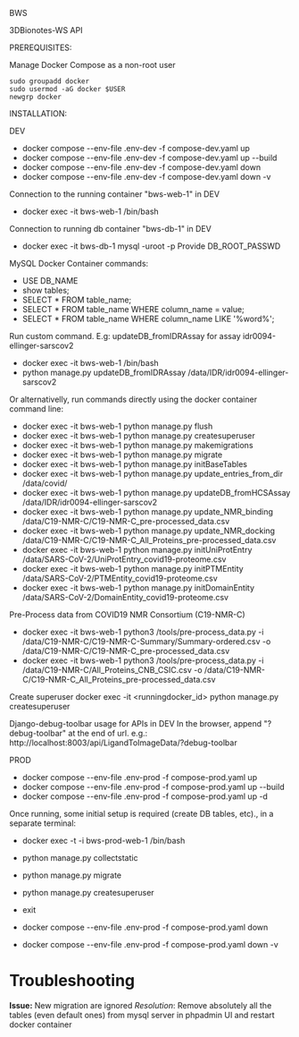 BWS

3DBionotes-WS API

PREREQUISITES:

Manage Docker Compose as a non-root user
```
sudo groupadd docker
sudo usermod -aG docker $USER
newgrp docker
```

INSTALLATION:

DEV
- docker compose --env-file .env-dev -f compose-dev.yaml up
- docker compose --env-file .env-dev -f compose-dev.yaml up --build
- docker compose --env-file .env-dev -f compose-dev.yaml down
- docker compose --env-file .env-dev -f compose-dev.yaml down -v

 Connection to the running container "bws-web-1" in DEV
- docker exec -it bws-web-1 /bin/bash

Connection to running db container "bws-db-1" in DEV
- docker exec -it bws-db-1 mysql -uroot -p
  Provide DB_ROOT_PASSWD

MySQL Docker Container commands:
- USE DB_NAME
- show tables;
- SELECT * FROM table_name;
- SELECT * FROM table_name WHERE column_name = value;
- SELECT * FROM table_name WHERE column_name LIKE '%word%';

Run custom command. E.g: updateDB_fromIDRAssay for assay idr0094-ellinger-sarscov2
- docker exec -it bws-web-1 /bin/bash
- python manage.py updateDB_fromIDRAssay /data/IDR/idr0094-ellinger-sarscov2

Or alternativelly, run commands directly using the docker container command line:
- docker exec -it bws-web-1 python manage.py flush
- docker exec -it bws-web-1 python manage.py createsuperuser
- docker exec -it bws-web-1 python manage.py makemigrations
- docker exec -it bws-web-1 python manage.py migrate
- docker exec -it bws-web-1 python manage.py initBaseTables
- docker exec -it bws-web-1 python manage.py update_entries_from_dir /data/covid/
- docker exec -it bws-web-1 python manage.py updateDB_fromHCSAssay /data/IDR/idr0094-ellinger-sarscov2
- docker exec -it bws-web-1 python manage.py update_NMR_binding /data/C19-NMR-C/C19-NMR-C_pre-processed_data.csv
- docker exec -it bws-web-1 python manage.py update_NMR_docking /data/C19-NMR-C/C19-NMR-C_All_Proteins_pre-processed_data.csv
- docker exec -it bws-web-1 python manage.py initUniProtEntry /data/SARS-CoV-2/UniProtEntry_covid19-proteome.csv
- docker exec -it bws-web-1 python manage.py initPTMEntity /data/SARS-CoV-2/PTMEntity_covid19-proteome.csv
- docker exec -it bws-web-1 python manage.py initDomainEntity /data/SARS-CoV-2/DomainEntity_covid19-proteome.csv


Pre-Process data from COVID19 NMR Consortium (C19-NMR-C)
- docker exec -it bws-web-1 python3 /tools/pre-process_data.py -i /data/C19-NMR-C/C19-NMR-C-Summary/Summary-ordered.csv -o /data/C19-NMR-C/C19-NMR-C_pre-processed_data.csv
- docker exec -it bws-web-1 python3 /tools/pre-process_data.py -i /data/C19-NMR-C/All_Proteins_CNB_CSIC.csv -o /data/C19-NMR-C/C19-NMR-C_All_Proteins_pre-processed_data.csv 


Create superuser
docker exec -it <runningdocker_id> python manage.py createsuperuser

Django-debug-toolbar usage for APIs in DEV
In the browser, append "?debug-toolbar" at the end of url.
 e.g.: http://localhost:8003/api/LigandToImageData/?debug-toolbar

PROD
- docker compose --env-file .env-prod -f compose-prod.yaml up
- docker compose --env-file .env-prod -f compose-prod.yaml up --build
- docker compose --env-file .env-prod -f compose-prod.yaml up -d

Once running, some initial setup is required (create DB tables, etc)., in a separate terminal:
- docker exec -t -i bws-prod-web-1 /bin/bash
-   python manage.py collectstatic
-   python manage.py migrate
-   python manage.py createsuperuser
-   exit

- docker compose --env-file .env-prod -f compose-prod.yaml down
- docker compose --env-file .env-prod -f compose-prod.yaml down -v

# Troubleshooting
 
**Issue:** New migration are ignored
*Resolution*: Remove absolutely all the tables (even default ones) from mysql server in phpadmin UI and restart docker container